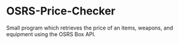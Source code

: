 # OSRS-Price-Checker
Small program which retrieves the price of an items, weapons, and equipment using the OSRS Box API.
